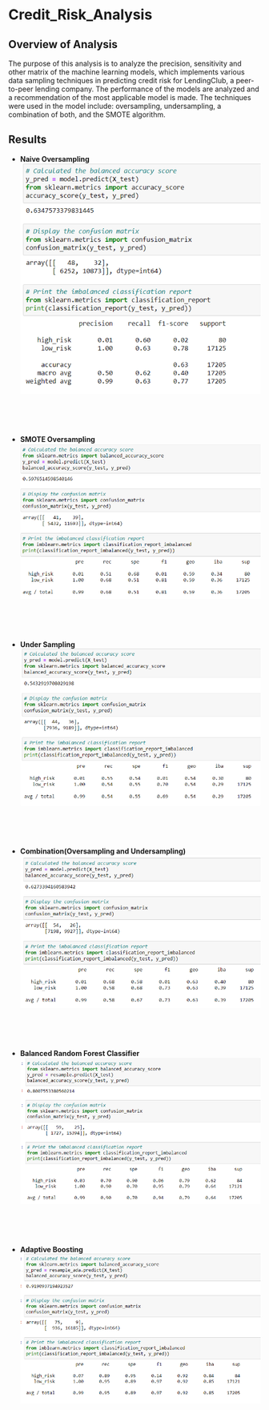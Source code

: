 # Credit_Risk_Analysis
## Overview of Analysis
The purpose of this analysis is to analyze the precision, sensitivity and other matrix of the machine learning models, which implements various data sampling techniques in predicting credit risk for LendingClub, a peer-to-peer lending company. The performance of the models are analyzed and a recommendation of the most applicable model is made. The techniques were used in the model include: oversampling, undersampling, a combination of both, and the SMOTE algorithm.

## Results
- **Naive Oversampling**<br />
![alt text](https://github.com/tixie0124/Credit_Risk_Analysis/blob/main/resources/naive_oversampling.PNG)
<br />
<br />
<br />

- **SMOTE Oversampling**
![alt text](https://github.com/tixie0124/Credit_Risk_Analysis/blob/main/resources/SMOTE_oversampling.PNG)
<br />
<br />
<br />

- **Under Sampling**<br />
![alt text](https://github.com/tixie0124/Credit_Risk_Analysis/blob/main/resources/under_sampling.PNG)
<br />
<br />
<br />

- **Combination(Oversampling and Undersampling)**<br />
![alt text](https://github.com/tixie0124/Credit_Risk_Analysis/blob/main/resources/combination.PNG)
<br />
<br />
<br />

- **Balanced Random Forest Classifier**<br />
![alt text](https://github.com/tixie0124/Credit_Risk_Analysis/blob/main/resources/balanced_random_forest_classifier.PNG)
<br />
<br />
<br />

- **Adaptive Boosting**<br />
![alt text](https://github.com/tixie0124/Credit_Risk_Analysis/blob/main/resources/adaboost_classifier.PNG)

